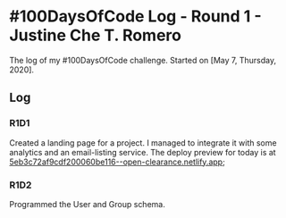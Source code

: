 # #100DaysOfCode Log - Round 1 - Justine Che T. Romero
The log of my #100DaysOfCode challenge. Started on [May 7, Thursday, 2020].

## Log

### R1D1
Created a landing page for a project. I managed to integrate it with some analytics and an email-listing service. The deploy preview for today is at [5eb3c72af9cdf200060be116--open-clearance.netlify.app](https://5eb3c72af9cdf200060be116--open-clearance.netlify.app); 

### R1D2
Programmed the User and Group schema.
